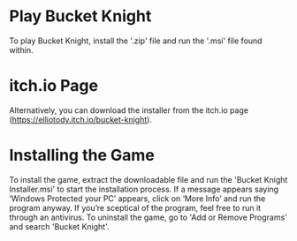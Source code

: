 # Play Bucket Knight
To play Bucket Knight, install the '.zip' file and run the '.msi' file found within.

# itch.io Page
Alternatively, you can download the installer from the itch.io page (https://elliotody.itch.io/bucket-knight).

# Installing the Game
To install the game, extract the downloadable file and run the 'Bucket Knight Installer.msi' to start the installation process. If a message appears saying ‘Windows Protected your PC’ appears, click on ‘More Info’ and run the program anyway. If you’re sceptical of the program, feel free to run it through an antivirus. To uninstall the game, go to 'Add or Remove Programs' and search 'Bucket Knight'.
